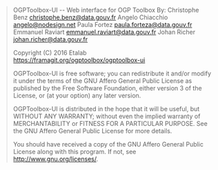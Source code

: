 > OGPToolbox-UI -- Web interface for OGP Toolbox
> By: Christophe Benz <christophe.benz@data.gouv.fr>
>     Angelo Chiacchio <angelo@nodesign.net>
>     Paula Fortez <paula.forteza@data.gouv.fr>
>     Emmanuel Raviart <emmanuel.raviart@data.gouv.fr>
>     Johan Richer <johan.richer@data.gouv.fr>
>
> Copyright (C) 2016 Etalab
> https://framagit.org/ogptoolbox/ogptoolbox-ui
>
> OGPToolbox-UI is free software; you can redistribute it and/or modify
> it under the terms of the GNU Affero General Public License as
> published by the Free Software Foundation, either version 3 of the
> License, or (at your option) any later version.
>
> OGPToolbox-UI is distributed in the hope that it will be useful,
> but WITHOUT ANY WARRANTY; without even the implied warranty of
> MERCHANTABILITY or FITNESS FOR A PARTICULAR PURPOSE.  See the
> GNU Affero General Public License for more details.
>
> You should have received a copy of the GNU Affero General Public License
> along with this program.  If not, see <http://www.gnu.org/licenses/>.
